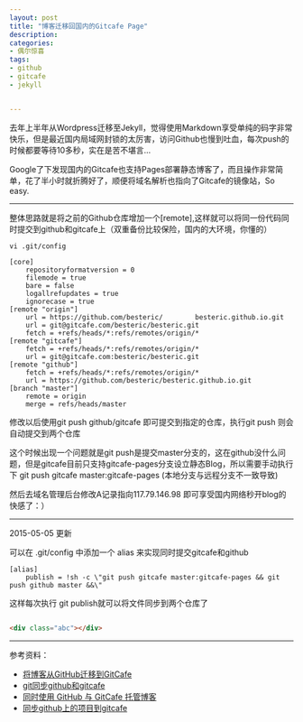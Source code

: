 ```yaml
---
layout: post
title: "博客迁移回国内的Gitcafe Page"
description:
categories:
- 偶尔惊喜
tags:
- github
- gitcafe
- jekyll


---
```


去年上半年从Wordpress迁移至Jekyll，觉得使用Markdown享受单纯的码字非常快乐，但是最近国内局域网封锁的太厉害，访问Github也慢到吐血，每次push的时候都要等待10多秒，实在是苦不堪言...

Google了下发现国内的Gitcafe也支持Pages部署静态博客了，而且操作非常简单，花了半小时就折腾好了，顺便将域名解析也指向了Gitcafe的镜像站，So easy.

---

整体思路就是将之前的Github仓库增加一个[remote],这样就可以将同一份代码同时提交到github和gitcafe上（双重备份比较保险，国内的大环境，你懂的）

    vi .git/config
    
    [core]
        repositoryformatversion = 0
        filemode = true
        bare = false
        logallrefupdates = true
        ignorecase = true
    [remote "origin"]
        url = https://github.com/besteric/        besteric.github.io.git
        url = git@gitcafe.com/besteric/besteric.git
        fetch = +refs/heads/*:refs/remotes/origin/*
    [remote "gitcafe"]
        fetch = +refs/heads/*:refs/remotes/origin/*
        url = git@gitcafe.com:besteric/besteric.git
    [remote "github"]
        fetch = +refs/heads/*:refs/remotes/origin/*
        url = https://github.com/besteric/besteric.github.io.git
    [branch "master"]
        remote = origin
        merge = refs/heads/master
        

修改以后使用git push github/gitcafe 即可提交到指定的仓库，执行git push 则会自动提交到两个仓库

这个时候出现一个问题就是git push是提交master分支的，这在github没什么问题，但是gitcafe目前只支持gitcafe-pages分支设立静态Blog，所以需要手动执行下 git push gitcafe master:gitcafe-pages (本地分支与远程分支不一致导致)

然后去域名管理后台修改A记录指向117.79.146.98 即可享受国内网络秒开blog的快感了：）

---

2015-05-05 更新

可以在 .git/config 中添加一个 alias 来实现同时提交gitcafe和github

    [alias]
        publish = !sh -c \"git push gitcafe master:gitcafe-pages && git push github master &&\"


这样每次执行 git publish就可以将文件同步到两个仓库了


```html

<div class="abc"></div>

```

---

参考资料：

* [将博客从GitHub迁移到GitCafe](http://blog.devtang.com/blog/2014/06/02/use-gitcafe-to-host-blog/)
* [git同步github和gitcafe](http://ikehr.com/%E5%BC%80%E5%8F%91%E5%B7%A5%E5%85%B7/2014/05/02/she-zhi-git-tong-bu-github-he-gitcafe/)
* [同时使用 GitHub 与 GitCafe 托管博客](https://ruby-china.org/topics/18084)
* [同步github上的项目到gitcafe](http://cxh.me/2014/06/28/gitsync-github-gitcafe/)